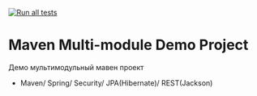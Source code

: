 [![Run all tests](https://github.com/ZhukovDima/multimodule-demo-project/actions/workflows/project-run-tests.yml/badge.svg)](https://github.com/ZhukovDima/multimodule-demo-project/actions/workflows/project-run-tests.yml)

Maven Multi-module Demo Project
===============================

Демо мультимодульный мавен проект
- Maven/ Spring/ Security/ JPA(Hibernate)/ REST(Jackson)